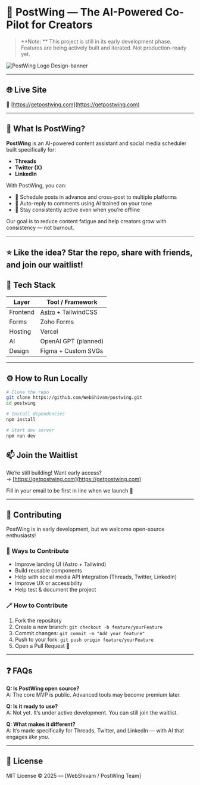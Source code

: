 # 🚀 PostWing — The AI-Powered Co-Pilot for Creators

> **Note:
** This project is still in its early development phase. Features are being actively built and iterated. Not production-ready yet.

![PostWing Logo Design-banner](https://github.com/user-attachments/assets/1ac46327-4c67-4548-8ce2-3bd26436e048)

---

## 🌐 Live Site

🔗 [https://getpostwing.com](https://getpostwing.com)

---

## 📸 What Is PostWing?

**PostWing** is an AI-powered content assistant and social media scheduler built specifically for:

- **Threads**
- **Twitter (X)**
- **LinkedIn**

With PostWing, you can:

- 📅 Schedule posts in advance and cross-post to multiple platforms  
- 🤖 Auto-reply to comments using AI trained on your tone  
- 💬 Stay consistently active even when you’re offline

Our goal is to reduce content fatigue and help creators grow with consistency — not burnout.

---

⭐ Like the idea? Star the repo, share with friends, and join our waitlist!
---
## 🧱 Tech Stack

| Layer    | Tool / Framework                            |
| -------- | ------------------------------------------- |
| Frontend | [Astro](https://astro.build/) + TailwindCSS |
| Forms    | Zoho Forms                                  |
| Hosting  | Vercel                                      |
| AI       | OpenAI GPT (planned)                        |
| Design   | Figma + Custom SVGs                         |

---

## ⚙️ How to Run Locally

```bash
# Clone the repo
git clone https://github.com/WebShivam/postwing.git
cd postwing

# Install dependencies
npm install

# Start dev server
npm run dev

```
## 📫 Join the Waitlist

We’re still building! Want early access?  
→ [https://getpostwing.com](https://getpostwing.com)

Fill in your email to be first in line when we launch 🚀

---

## 🤝 Contributing

PostWing is in early development, but we welcome open-source enthusiasts!

### 🙌 Ways to Contribute

- Improve landing UI (Astro + Tailwind)
- Build reusable components
- Help with social media API integration (Threads, Twitter, LinkedIn)
- Improve UX or accessibility
- Help test & document the project

### 🪄 How to Contribute

1. Fork the repository  
2. Create a new branch: `git checkout -b feature/yourFeature`  
3. Commit changes: `git commit -m "Add your feature"`  
4. Push to your fork: `git push origin feature/yourFeature`  
5. Open a Pull Request 🙌

---

## ❓ FAQs

**Q: Is PostWing open source?**  
A: The core MVP is public. Advanced tools may become premium later.

**Q: Is it ready to use?**  
A: Not yet. It’s under active development. You can still join the waitlist.

**Q: What makes it different?**  
A: It’s made specifically for Threads, Twitter, and LinkedIn — with AI that engages *like you*.

---

## 📄 License

MIT License © 2025 — [WebShivam / PostWing Team]
